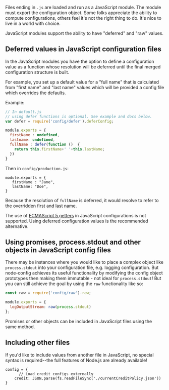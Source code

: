 Files ending in ```.js``` are loaded and run as a JavaScript module.  The module must export the configuration object. Some folks appreciate the ability to compute configurations, others feel it's not the right thing to do.  It's nice to live in a world with choice.  

JavaScript modules support the ability to have "deferred" and "raw" values.

## Deferred values in JavaScript configuration files 

In the JavaScript modules you have the option to define a configuration value as a function whose resolution
will be deferred until the final merged configuration structure is built.

For example, you set up a default value for a "full name" that is calculated from "first name" and "last name" values which will be provided a config file which overrides the defaults. 


Example:

```javascript
// In default.js
// using defer functions is optional. See example and docs below.
var defer = require('config/defer').deferConfig;

module.exports = {
  firstName : undefined,
  lastname: undefined,
  fullName : defer(function ()  {
    return this.firstName+' '+this.lastName;
  })
} 
```

Then in `config/production.js`:

```
module.exports = {
   firstName : "Jane",
   lastName: "Doe",
}
```

Because the resolution of `fullName` is deferred, it would resolve to refer to the overridden first and last name.

The use of [ECMAScript 5 getters](http://javascriptplayground.com/blog/2013/12/es5-getters-setters/) in JavaScript configurations is not supported.  Using deferred configuration values is the recommended alternative.

## Using promises, process.stdout and other objects in JavaScript config files

There may be instances where you would like to place a complex object like `process.stdout` into your configuration file, e.g. logging configuration. But node-config achieves its useful functionality by modifying the config object prototypes then making them immutable - not ideal for `process.stdout`! But you can still achieve the goal by using the `raw` functionality like so:
```javascript
const raw = require('config/raw').raw;

module.exports = {
  logOutputStream: raw(process.stdout)
};
```

Promises or other objects can be included in JavaScript files using the same method.

## Including other files

If you'd like to include values from another file in JavaScript, no special syntax is required--the full features of Node.js are already available!

```
config = {
      // Load credit configs externally
    credit: JSON.parse(fs.readFileSync('./currentCreditPolicy.json'))
}